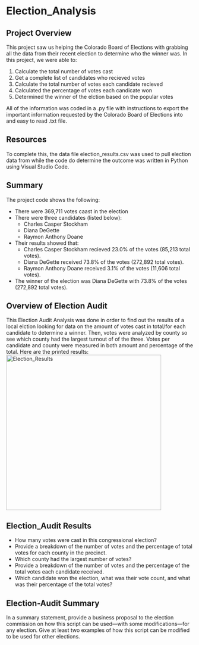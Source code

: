 # Election_Analysis

## Project Overview
This project saw us helping the Colorado Board of Elections with grabbing all the data from their recent election to determine who the winner was. 
In this project, we were able to:
1. Calculate the total number of votes cast
2. Get a complete list of candidates who recieved votes
3. Calculate the total number of votes each candidate recieved
4. Calculated the percentage of votes each candicate won
5. Determined the winner of the elction based on the popular votes

All of the information was coded in a .py file with instructions to export the important information requested by the Colorado Board of Elections into and easy to read .txt file.

## Resources
To complete this, the data file election_results.csv was used to pull election data from while the code do determine the outcome was written in Python using Visual Studio Code.

## Summary
The project code shows the following:
- There were 369,711 votes caast in the election
- There were three candidates (listed below):
    - Charles Casper Stockham
    - Diana DeGette
    - Raymon Anthony Doane
- Their results showed that:
    - Charles Casper Stockham recieved 23.0% of the votes (85,213 total votes).
    - Diana DeGette received 73.8% of the votes (272,892 total votes).
    - Raymon Anthony Doane received 3.1% of the votes (11,606 total votes).
- The winner of the election was Diana DeGette with 73.8% of the votes (272,892 total votes).

## Overview of Election Audit
This Election Audit Analysis was done in order to find out the results of a local elction looking for data on the amount of votes cast in total/for each candidate to determine a winner. Then, votes were analyzed by county so see which county had the largest turnout of of the three. Votes per candidate and county were measured in both amount and percentage of the total. Here are the printed results:
<img width="417" alt="Election_Results" src="https://user-images.githubusercontent.com/111014191/187780011-eb104c2e-81b6-459c-a920-2efc4e674db3.png">

## Election_Audit Results
- How many votes were cast in this congressional election?
- Provide a breakdown of the number of votes and the percentage of total votes for each county in the precinct.
- Which county had the largest number of votes?
- Provide a breakdown of the number of votes and the percentage of the total votes each candidate received.
- Which candidate won the election, what was their vote count, and what was their percentage of the total votes?
## Election-Audit Summary
In a summary statement, provide a business proposal to the election commission on how this script can be used—with some modifications—for any election. Give at least two examples of how this script can be modified to be used for other elections.
